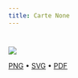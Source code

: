 ```yaml
---
title: Carte None
---
```


# 



![](https://media.paxpar.tech/ludi/card_None_recto.png)

[PNG](https://media.paxpar.tech/ludi/card_None_recto.png) • [SVG](https://media.paxpar.tech/ludi/card_None_recto.svg) • [PDF](https://media.paxpar.tech/ludi/card_None_recto.pdf)



